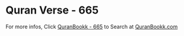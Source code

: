 # Quran Verse - 665 

For more infos, Click [QuranBookk - 665](https://www.quranbookk.com/quran/search?q=665) to Search at [QuranBookk.com](http://quranbookk.com/)